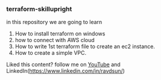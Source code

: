 ### terraform-skillupright
in this repository we are going to learn
1. How to install terraform on windows
2. how to connect with AWS cloud
3. How to write 1st terraform file to create an ec2 instance. 
4. How to create a simple VPC. 

Liked this content? follow me on [YouTube](https://www.youtube.com/@ValaxyTechnologies) and LinkedIn(https://www.linkedin.com/in/ravdsun/)